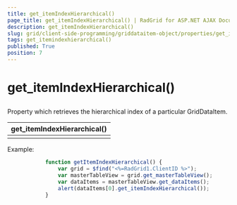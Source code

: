 ```yaml
---
title: get_itemIndexHierarchical()
page_title: get_itemIndexHierarchical() | RadGrid for ASP.NET AJAX Documentation
description: get_itemIndexHierarchical()
slug: grid/client-side-programming/griddataitem-object/properties/get_itemindexhierarchical()
tags: get_itemindexhierarchical()
published: True
position: 7
---
```


# get_itemIndexHierarchical()



## 

Property which retrieves the hierarchical index of a particular GridDataItem.


|  **get_itemIndexHierarchical()**  |
| ------ |
||

Example:

````JavaScript
	        function getItemIndexHierarchical() {
	            var grid = $find("<%=RadGrid1.ClientID %>");
	            var masterTableView = grid.get_masterTableView();
	            var dataItems = masterTableView.get_dataItems();
	            alert(dataItems[0].get_itemIndexHierarchical());            
	        }       
````


